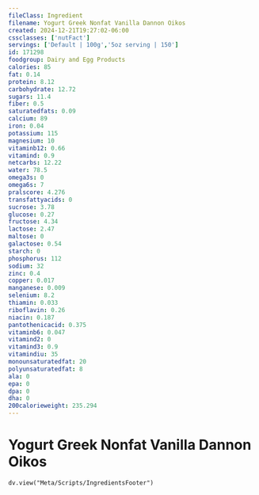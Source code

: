 ```yaml
---
fileClass: Ingredient
filename: Yogurt Greek Nonfat Vanilla Dannon Oikos
created: 2024-12-21T19:27:02-06:00
cssclasses: ['nutFact']
servings: ['Default | 100g','5oz serving | 150']
id: 171298
foodgroup: Dairy and Egg Products
calories: 85
fat: 0.14
protein: 8.12
carbohydrate: 12.72
sugars: 11.4
fiber: 0.5
saturatedfats: 0.09
calcium: 89
iron: 0.04
potassium: 115
magnesium: 10
vitaminb12: 0.66
vitamind: 0.9
netcarbs: 12.22
water: 78.5
omega3s: 0
omega6s: 7
pralscore: 4.276
transfattyacids: 0
sucrose: 3.78
glucose: 0.27
fructose: 4.34
lactose: 2.47
maltose: 0
galactose: 0.54
starch: 0
phosphorus: 112
sodium: 32
zinc: 0.4
copper: 0.017
manganese: 0.009
selenium: 8.2
thiamin: 0.033
riboflavin: 0.26
niacin: 0.187
pantothenicacid: 0.375
vitaminb6: 0.047
vitamind2: 0
vitamind3: 0.9
vitamindiu: 35
monounsaturatedfat: 20
polyunsaturatedfat: 8
ala: 0
epa: 0
dpa: 0
dha: 0
200calorieweight: 235.294
---
```


# Yogurt Greek Nonfat Vanilla Dannon Oikos

```dataviewjs
dv.view("Meta/Scripts/IngredientsFooter")
```